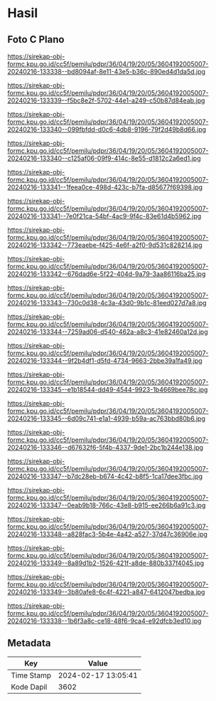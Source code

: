 # Hasil

## Foto C Plano

https://sirekap-obj-formc.kpu.go.id/cc5f/pemilu/pdpr/36/04/19/20/05/3604192005007-20240216-133338--bd8094af-8e11-43e5-b36c-890ed4d1da5d.jpg

https://sirekap-obj-formc.kpu.go.id/cc5f/pemilu/pdpr/36/04/19/20/05/3604192005007-20240216-133339--f5bc8e2f-5702-44e1-a249-c50b87d84eab.jpg

https://sirekap-obj-formc.kpu.go.id/cc5f/pemilu/pdpr/36/04/19/20/05/3604192005007-20240216-133340--099fbfdd-d0c6-4db8-9196-79f2d49b8d66.jpg

https://sirekap-obj-formc.kpu.go.id/cc5f/pemilu/pdpr/36/04/19/20/05/3604192005007-20240216-133340--c125af06-09f9-414c-8e55-d1812c2a6ed1.jpg

https://sirekap-obj-formc.kpu.go.id/cc5f/pemilu/pdpr/36/04/19/20/05/3604192005007-20240216-133341--1feea0ce-498d-423c-b7fa-d85677f69398.jpg

https://sirekap-obj-formc.kpu.go.id/cc5f/pemilu/pdpr/36/04/19/20/05/3604192005007-20240216-133341--7e0f21ca-54bf-4ac9-9f4c-83e61d4b5962.jpg

https://sirekap-obj-formc.kpu.go.id/cc5f/pemilu/pdpr/36/04/19/20/05/3604192005007-20240216-133342--773eaebe-f425-4e6f-a2f0-9d531c828214.jpg

https://sirekap-obj-formc.kpu.go.id/cc5f/pemilu/pdpr/36/04/19/20/05/3604192005007-20240216-133342--676dad6e-5f22-404d-9a79-3aa86116ba25.jpg

https://sirekap-obj-formc.kpu.go.id/cc5f/pemilu/pdpr/36/04/19/20/05/3604192005007-20240216-133343--730c0d38-4c3a-43d0-9b1c-81eed027d7a8.jpg

https://sirekap-obj-formc.kpu.go.id/cc5f/pemilu/pdpr/36/04/19/20/05/3604192005007-20240216-133344--7259ad06-d540-462a-a8c3-41e82460a12d.jpg

https://sirekap-obj-formc.kpu.go.id/cc5f/pemilu/pdpr/36/04/19/20/05/3604192005007-20240216-133344--9f2b4df1-d5fd-4734-9663-2bbe39a1fa49.jpg

https://sirekap-obj-formc.kpu.go.id/cc5f/pemilu/pdpr/36/04/19/20/05/3604192005007-20240216-133345--e1b18544-dd49-4544-9923-1b4669bee78c.jpg

https://sirekap-obj-formc.kpu.go.id/cc5f/pemilu/pdpr/36/04/19/20/05/3604192005007-20240216-133345--6d09c741-e1a1-4939-b59a-ac763bbd80b6.jpg

https://sirekap-obj-formc.kpu.go.id/cc5f/pemilu/pdpr/36/04/19/20/05/3604192005007-20240216-133346--d67632f6-5f4b-4337-9de1-2bc1b244e138.jpg

https://sirekap-obj-formc.kpu.go.id/cc5f/pemilu/pdpr/36/04/19/20/05/3604192005007-20240216-133347--b7dc28eb-b674-4c42-b8f5-1ca17dee3fbc.jpg

https://sirekap-obj-formc.kpu.go.id/cc5f/pemilu/pdpr/36/04/19/20/05/3604192005007-20240216-133347--0eab9b18-766c-43e8-b915-ee266b6a91c3.jpg

https://sirekap-obj-formc.kpu.go.id/cc5f/pemilu/pdpr/36/04/19/20/05/3604192005007-20240216-133348--a828fac3-5b4e-4a42-a527-37d47c36906e.jpg

https://sirekap-obj-formc.kpu.go.id/cc5f/pemilu/pdpr/36/04/19/20/05/3604192005007-20240216-133349--8a89d1b2-1526-421f-a8de-880b337f4045.jpg

https://sirekap-obj-formc.kpu.go.id/cc5f/pemilu/pdpr/36/04/19/20/05/3604192005007-20240216-133349--3b80afe8-6c4f-4221-a847-6412047bedba.jpg

https://sirekap-obj-formc.kpu.go.id/cc5f/pemilu/pdpr/36/04/19/20/05/3604192005007-20240216-133338--1b6f3a8c-ce18-48f6-9ca4-e92dfcb3ed10.jpg


## Metadata

| Key        | Value               |
| ---------- | ------------------- |
| Time Stamp | 2024-02-17 13:05:41 |
| Kode Dapil | 3602                |



